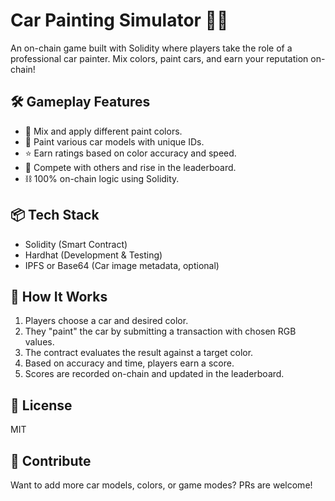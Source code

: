 # Car Painting Simulator 🎨🚗 
     
An on-chain game built with Solidity where players take the role of a professional car painter. Mix colors, paint cars, and earn your reputation on-chain!  
  
## 🛠️ Gameplay Features   

- 🎨 Mix and apply different paint colors. 
- 🚗 Paint various car models with unique IDs.   
- ⭐ Earn ratings based on color accuracy and speed. 
- 🔄 Compete with others and rise in the leaderboard.
- ⛓️ 100% on-chain logic using Solidity. 
   
## 📦 Tech Stack

- Solidity (Smart Contract) 
- Hardhat (Development & Testing)
- IPFS or Base64 (Car image metadata, optional)
 
## 🚀 How It Works

1. Players choose a car and desired color.  
2. They "paint" the car by submitting a transaction with chosen RGB values. 
3. The contract evaluates the result against a target color.
4. Based on accuracy and time, players earn a score.
5. Scores are recorded on-chain and updated in the leaderboard.

## 📄 License

MIT

## 🙌 Contribute

Want to add more car models, colors, or game modes? PRs are welcome!
